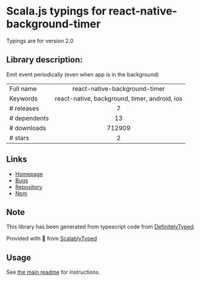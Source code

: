 
# Scala.js typings for react-native-background-timer

Typings are for version 2.0

## Library description:
Emit event periodically (even when app is in the background)

|                    |                 |
| ------------------ | :-------------: |
| Full name          | react-native-background-timer |
| Keywords           | react-native, background, timer, android, ios |
| # releases         | 7 |
| # dependents       | 13 |
| # downloads        | 712909 |
| # stars            | 2 |

## Links
- [Homepage](https://github.com/ocetnik/react-native-background-timer#readme)
- [Bugs](https://github.com/ocetnik/react-native-background-timer/issues)
- [Repository](https://github.com/ocetnik/react-native-background-timer)
- [Npm](https://www.npmjs.com/package/react-native-background-timer)
    


## Note
This library has been generated from typescript code from [DefinitelyTyped](https://definitelytyped.org).

Provided with :purple_heart: from [ScalablyTyped](https://github.com/oyvindberg/ScalablyTyped)

## Usage
See [the main readme](../../readme.md) for instructions.


